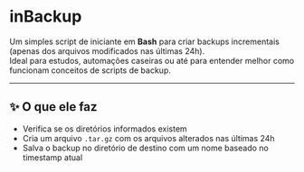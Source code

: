 # inBackup

Um simples script de iniciante em **Bash** para criar backups incrementais (apenas dos arquivos modificados nas últimas 24h).  
Ideal para estudos, automações caseiras ou até para entender melhor como funcionam conceitos de scripts de backup.

---

## ✨ O que ele faz
- Verifica se os diretórios informados existem  
- Cria um arquivo `.tar.gz` com os arquivos alterados nas últimas 24h  
- Salva o backup no diretório de destino com um nome baseado no timestamp atual 
